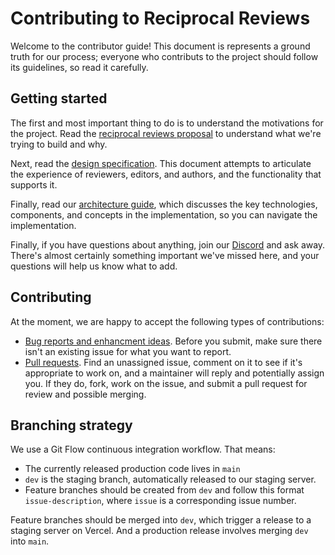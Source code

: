 # Contributing to Reciprocal Reviews

Welcome to the contributor guide! This document is represents a ground truth for our process; everyone who contributs to the project should follow its guidelines, so read it carefully.

## Getting started

The first and most important thing to do is to understand the motivations for the project. Read the [reciprocal reviews proposal](https://docs.google.com/document/d/1RHirbCdQFxBeCbjAAbba1MJtxDOG4cuml66_xWGgXAI/edit#heading=h.gtlebyp3cvjf) to understand what we're trying to build and why.

Next, read the [design specification](DESIGN.md). This document attempts to articulate the experience of reviewers, editors, and authors, and the functionality that supports it.

Finally, read our [architecture guide](ARCHITECTURE.md), which discusses the key technologies, components, and concepts in the implementation, so you can navigate the implementation.

Finally, if you have questions about anything, join our [Discord](https://discord.gg/GzdCGzWMrj) and ask away. There's almost certainly something important we've missed here, and your questions will help us know what to add.

## Contributing

At the moment, we are happy to accept the following types of contributions:

- [Bug reports and enhancment ideas](https://github.com/reciprocalreviews/reciprocalapp/issues). Before you submit, make sure there isn't an existing issue for what you want to report.
- [Pull requests](https://github.com/reciprocalreviews/reciprocalapp/pulls). Find an unassigned issue, comment on it to see if it's appropriate to work on, and a maintainer will reply and potentially assign you. If they do, fork, work on the issue, and submit a pull request for review and possible merging.

## Branching strategy

We use a Git Flow continuous integration workflow. That means:

- The currently released production code lives in `main`
- `dev` is the staging branch, automatically released to our staging server.
- Feature branches should be created from `dev` and follow this format `issue-description`, where `issue` is a corresponding issue number.

Feature branches should be merged into `dev`, which trigger a release to a staging server on Vercel. And a production release involves merging `dev` into `main`.
